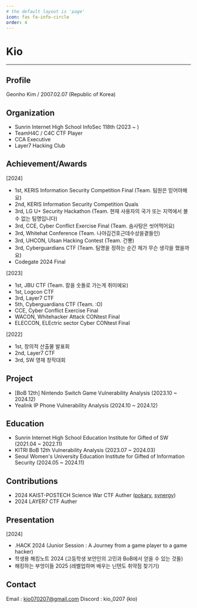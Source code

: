 ```yaml
---
# the default layout is 'page'
icon: fas fa-info-circle
order: 4
---
```


# Kio
---

## Profile
Geonho Kim / 2007.02.07 (Republic of Korea)

## Organization
- Sunrin Internet High School InfoSec 118th (2023 ~ )
- TeamH4C / C4C CTF Player
- CCA Executive
- Layer7 Hacking Club

## Achievement/Awards
[2024]
- 1st, KERIS Information Security Competition Final (Team. 팀원은 믿어야해요)
- 2nd, KERIS Information Security Competition Quals
- 3rd, LG U+ Security Hackathon (Team. 현재 사용자의 국가 또는 지역에서 볼 수 없는 팀명입니다)
- 3rd, CCE, Cyber Conflict Exercise Final (Team. 솜사탕은 씻어먹어요)
- 3rd, Whitehat Conference (Team. 나야김건호근데수상을곁들인)
- 3rd, UHCON, Ulsan Hacking Contest (Team. 건뽕)
- 3rd, Cyberguardians CTF (Team. 팀명을 정하는 순간 제가 무슨 생각을 했을까요)
- Codegate 2024 Final

[2023]
- 1st, JBU CTF (Team. 칼을 숫돌로 가는게 취미에요)
- 1st, Logcon CTF
- 3rd, Layer7 CTF
- 5th, Cyberguardians CTF (Team. :O)
- CCE, Cyber Conflict Exercise Final
- WACON, Whitehacker Attack CONtest Final
- ELECCON, ELEctric sector Cyber CONtest Final

[2022]
- 1st, 창의적 산출물 발표회
- 2nd, Layer7 CTF
- 3rd, SW 영재 창작대회

## Project
- [BoB 12th] Nintendo Switch Game Vulnerability Analysis (2023.10 ~ 2024.12)
- Yealink IP Phone Vulnerability Analysis (2024.10 ~ 2024.12)

## Education
- Sunrin Internet High School Education Institute for Gifted of SW (2021.04 ~ 2022.11)
- KITRI BoB 12th Vulnerability Analysis (2023.07 ~ 2024.03)
- Seoul Women's University Education Institute for Gifted of Information Security (2024.05 ~ 2024.11)

## Contributions
- 2024 KAIST-POSTECH Science War CTF Auther ([pokary](https://dreamhack.io/wargame/challenges/1519), [synergy](https://dreamhack.io/wargame/challenges/1518))
- 2024 LAYER7 CTF Auther

## Presentation

[2024]
- .HACK 2024 (Junior Session : A Journey from a game player to a game hacker)
- 학생용 해킹노트 2024 (고등학생 보안인의 고민과 BoB에서 얻을 수 있는 것들)
- 해킹하는 부엉이들 2025 (레벨업하며 배우는 닌텐도 취약점 찾기기)

## Contact
Email : kio070207@gmail.com
Discord : kio_0207 (kio)